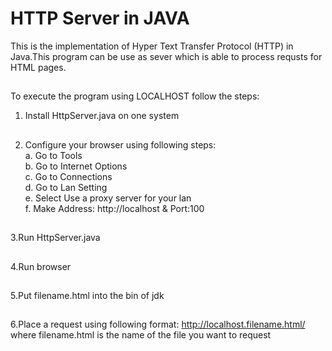 # HTTP Server in JAVA
This is the implementation of Hyper Text Transfer Protocol (HTTP) in Java.This program can be use as sever which is able to process requsts for HTML pages.
##
To execute the program using LOCALHOST follow the steps:
1. Install HttpServer.java on one system
##
2. Configure your browser using following steps:\
   a. Go to Tools\
   b. Go to Internet Options\
   c. Go to Connections\
   d. Go to Lan Setting\
   e. Select Use a proxy server for your lan\
   f. Make Address: http://localhost & Port:100 
##
3.Run HttpServer.java
##
4.Run browser
##
5.Put filename.html into the bin of jdk
##
6.Place a request using following format: http://localhost.filename.html/ where filename.html is the name of the file you want to request
